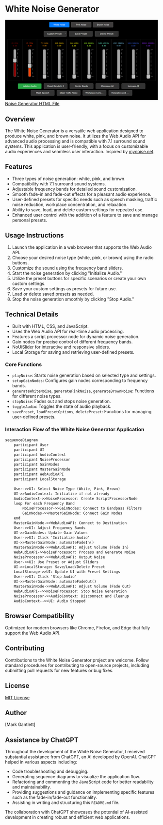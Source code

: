 # White Noise Generator

[![White Noise Generator](image.png)](https://mgantlett.github.io/sound_generator/noise_generator.html)
[Noise Generator HTML File](https://mgantlett.github.io/sound_generator/noise_generator.html)

## Overview

The White Noise Generator is a versatile web application designed to produce white, pink, and brown noise. It utilizes the Web Audio API for advanced audio processing and is compatible with 7.1 surround sound systems. This application is user-friendly, with a focus on customizable audio experiences and seamless user interaction. Inspired by [mynoise.net](https://mynoise.net/NoiseMachines/whiteNoiseGenerator.php).

## Features

- Three types of noise generation: white, pink, and brown.
- Compatibility with 7.1 surround sound systems.
- Adjustable frequency bands for detailed sound customization.
- Smooth fade-in and fade-out effects for a pleasant audio experience.
- User-defined presets for specific needs such as speech masking, traffic noise reduction, workplace concentration, and relaxation.
- Ability to save, load, and delete custom settings for repeated use.
- Enhanced user control with the addition of a feature to save and manage personal presets.

## Usage Instructions

1. Launch the application in a web browser that supports the Web Audio API.
2. Choose your desired noise type (white, pink, or brown) using the radio buttons.
3. Customize the sound using the frequency band sliders.
4. Start the noise generation by clicking "Initialize Audio."
5. Utilize the preset buttons for specific scenarios or create your own custom settings.
6. Save your custom settings as presets for future use.
7. Load or delete saved presets as needed.
8. Stop the noise generation smoothly by clicking "Stop Audio."

## Technical Details

- Built with HTML, CSS, and JavaScript.
- Uses the Web Audio API for real-time audio processing.
- Features a script processor node for dynamic noise generation.
- Gain nodes for precise control of different frequency bands.
- NoUiSlider for interactive and responsive sliders.
- Local Storage for saving and retrieving user-defined presets.

### Core Functions

- `playNoise`: Starts noise generation based on selected type and settings.
- `setupGainNodes`: Configures gain nodes corresponding to frequency bands.
- `generateWhiteNoise`, `generatePinkNoise`, `generateBrownNoise`: Functions for different noise types.
- `stopNoise`: Fades out and stops noise generation.
- `toggleAudio`: Toggles the state of audio playback.
- `savePreset`, `loadPresetOptions`, `deletePreset`: Functions for managing user-defined presets.

### Interaction Flow of the White Noise Generator Application

```mermaid
sequenceDiagram
    participant User
    participant UI
    participant AudioContext
    participant NoiseProcessor
    participant GainNodes
    participant MasterGainNode
    participant WebAudioAPI
    participant LocalStorage

    User->>UI: Select Noise Type (White, Pink, Brown)
    UI->>AudioContext: Initialize if not already
    AudioContext->>NoiseProcessor: Create ScriptProcessorNode
    loop For each Frequency Band
        NoiseProcessor->>GainNodes: Connect to Bandpass Filters
        GainNodes->>MasterGainNode: Connect Gain Nodes
    end
    MasterGainNode->>WebAudioAPI: Connect to Destination
    User->>UI: Adjust Frequency Bands
    UI->>GainNodes: Update Gain Values
    User->>UI: Click 'Initialize Audio'
    UI->>MasterGainNode: automateFadeIn()
    MasterGainNode->>WebAudioAPI: Adjust Volume (Fade In)
    WebAudioAPI->>NoiseProcessor: Process and Generate Noise
    NoiseProcessor->>WebAudioAPI: Output Noise
    User->>UI: Use Preset or Adjust Sliders
    UI->>LocalStorage: Save/Load/Delete Preset
    LocalStorage->>UI: Update UI with Preset Settings
    User->>UI: Click 'Stop Audio'
    UI->>MasterGainNode: automateFadeOut()
    MasterGainNode->>WebAudioAPI: Adjust Volume (Fade Out)
    WebAudioAPI-->>NoiseProcessor: Stop Noise Generation
    NoiseProcessor->>AudioContext: Disconnect and Cleanup
    AudioContext-->>UI: Audio Stopped
```

## Browser Compatibility

Optimized for modern browsers like Chrome, Firefox, and Edge that fully support the Web Audio API.

## Contributing

Contributions to the White Noise Generator project are welcome. Follow standard procedures for contributing to open-source projects, including submitting pull requests for new features or bug fixes.

## License

[MIT License](LICENSE.md)

## Author

[Mark Gantlett]

## Assistance by ChatGPT

Throughout the development of the White Noise Generator, I received substantial assistance from ChatGPT, an AI developed by OpenAI. ChatGPT helped in various aspects including:

- Code troubleshooting and debugging.
- Generating sequence diagrams to visualize the application flow.
- Refactoring and commenting the JavaScript code for better readability and maintainability.
- Providing suggestions and guidance on implementing specific features such as the fade-in/fade-out functionality.
- Assisting in writing and structuring this `README.md` file.

The collaboration with ChatGPT showcases the potential of AI-assisted development in creating robust and efficient web applications.
